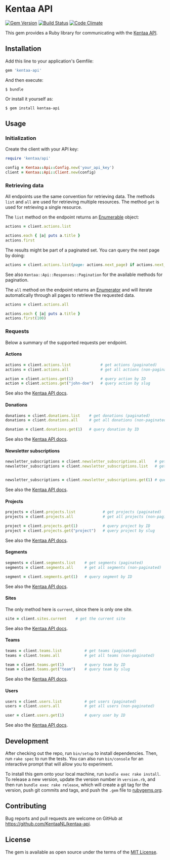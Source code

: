 # Kentaa API

[![Gem Version](https://badge.fury.io/rb/kentaa-api.svg)](https://badge.fury.io/rb/kentaa-api)
[![Build Status](https://travis-ci.org/KentaaNL/kentaa-api.svg?branch=master)](https://travis-ci.org/KentaaNL/kentaa-api)
[![Code Climate](https://codeclimate.com/github/KentaaNL/kentaa-api/badges/gpa.svg)](https://codeclimate.com/github/KentaaNL/kentaa-api)

This gem provides a Ruby library for communicating with the [Kentaa API](https://api.kentaa.nl/v1/doc).

## Installation

Add this line to your application's Gemfile:

```ruby
gem 'kentaa-api'
```

And then execute:

    $ bundle

Or install it yourself as:

    $ gem install kentaa-api

## Usage

### Initialization

Create the client with your API key:

```ruby
require 'kentaa/api'

config = Kentaa::Api::Config.new('your_api_key')
client = Kentaa::Api::Client.new(config)
```

### Retrieving data

All endpoints use the same convention for retrieving data. The methods `list` and `all` are used for retrieving multiple resources. The method `get` is used for retrieving a single resource.

The `list` method on the endpoint returns an [Enumerable](https://ruby-doc.org/core-2.3.4/Enumerable.html) object:

```ruby
actions = client.actions.list

actions.each { |a| puts a.title }
actions.first
```

The results might be part of a paginated set. You can query the next page by doing:

```ruby
actions = client.actions.list(page: actions.next_page) if actions.next_page?
```

See also `Kentaa::Api::Responses::Pagination` for the available methods for pagination.

The `all` method on the endpoint returns an [Enumerator](https://ruby-doc.org/core-2.3.4/Enumerator.html) and will iterate automatically through all pages to retrieve the requested data.

```ruby
actions = client.actions.all

actions.each { |a| puts a.title }
actions.first(100)
```

### Requests

Below a summary of the supported requests per endpoint.

#### Actions

```ruby
actions = client.actions.list             # get actions (paginated)
actions = client.actions.all              # get all actions (non-paginated)

action = client.actions.get(1)            # query action by ID
action = client.actions.get("john-doe")   # query action by slug
```

See also the [Kentaa API docs](https://api.kentaa.nl/v1/doc/actions).

#### Donations

```ruby
donations = client.donations.list    # get donations (paginated)
donations = client.donations.all     # get all donations (non-paginated)

donation = client.donations.get(1)   # query donation by ID
```

See also the [Kentaa API docs](https://api.kentaa.nl/v1/doc/donations).

#### Newsletter subscriptions

```ruby
newsletter_subscriptions = client.newsletter_subscriptions.all    # get newsletter subscriptions (paginated)
newsletter_subscriptions = client.newsletter_subscriptions.list   # get all newsletter subscriptions (non-paginated)


newsletter_subscriptions = client.newsletter_subscriptions.get(1) # query newsletter subscription by ID
```

See also the [Kentaa API docs](https://api.kentaa.nl/v1/doc/newsletter-subscriptions).

#### Projects

```ruby
projects = client.projects.list            # get projects (paginated)
projects = client.projects.all             # get all projects (non-paginated)

project = client.projects.get(1)           # query project by ID
project = client.projects.get("project")   # query project by slug
```

See also the [Kentaa API docs](https://api.kentaa.nl/v1/doc/projects).

#### Segments

```ruby
segments = client.segments.list    # get segments (paginated)
segments = client.segments.all     # get all segments (non-paginated)

segment = client.segments.get(1)   # query segment by ID
```

See also the [Kentaa API docs](https://api.kentaa.nl/v1/doc/segments).

#### Sites

The only method here is `current`, since there is only one site.

```ruby
site = client.sites.current    # get the current site
```

See also the [Kentaa API docs](https://api.kentaa.nl/v1/doc/sites).

#### Teams

```ruby
teams = client.teams.list          # get teams (paginated)
teams = client.teams.all           # get all teams (non-paginated)

team = client.teams.get(1)         # query team by ID
team = client.teams.get("team")    # query team by slug
```

See also the [Kentaa API docs](https://api.kentaa.nl/v1/doc/teams).


#### Users

```ruby
users = client.users.list          # get users (paginated)
users = client.users.all           # get all users (non-paginated)

user = client.users.get(1)         # query user by ID
```

See also the [Kentaa API docs](https://api.kentaa.nl/v1/doc/users).


## Development

After checking out the repo, run `bin/setup` to install dependencies. Then, run `rake spec` to run the tests. You can also run `bin/console` for an interactive prompt that will allow you to experiment.

To install this gem onto your local machine, run `bundle exec rake install`. To release a new version, update the version number in `version.rb`, and then run `bundle exec rake release`, which will create a git tag for the version, push git commits and tags, and push the `.gem` file to [rubygems.org](https://rubygems.org).

## Contributing

Bug reports and pull requests are welcome on GitHub at https://github.com/KentaaNL/kentaa-api.


## License

The gem is available as open source under the terms of the [MIT License](http://opensource.org/licenses/MIT).

